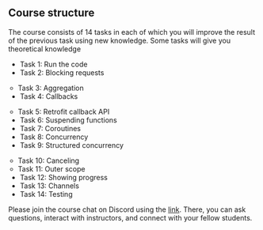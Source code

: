 ## Course structure
The course consists of 14 tasks in each of which you will improve the result of the previous task using new knowledge. Some tasks will give you theoretical knowledge

<ul>
<li>Task 1: Run the code</li>
<li>Task 2: Blocking requests</li>
<ul>
  <li style="margin-left:-2em;">Task 3: Aggregation</li>
</ul>
<li>Task 4: Callbacks</li>
<ul>
  <li style="margin-left:-2em;">Task 5: Retrofit callback API</li>
</ul>
<li>Task 6: Suspending functions</li>
<li>Task 7: Coroutines</li>
<li>Task 8: Concurrency</li>
<li>Task 9: Structured concurrency</li>
<ul>
  <li style="margin-left:-2em;">Task 10: Canceling</li>
  <li style="margin-left:-2em;">Task 11: Outer scope</li>
</ul>
<li>Task 12: Showing progress</li>
<li>Task 13: Channels</li>
<li>Task 14: Testing</li> 
</ul>

Please join the course chat on Discord using the [link](https://discord.gg/BZGWyUhtba). There, you can ask questions, interact with instructors, and connect with your fellow students.
